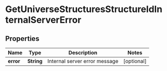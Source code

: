
# GetUniverseStructuresStructureIdInternalServerError

## Properties
Name | Type | Description | Notes
------------ | ------------- | ------------- | -------------
**error** | **String** | Internal server error message |  [optional]



